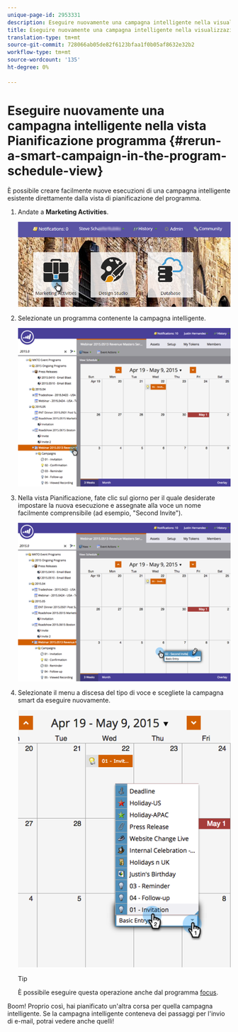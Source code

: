 ```yaml
---
unique-page-id: 2953331
description: Eseguire nuovamente una campagna intelligente nella visualizzazione Pianificazione programma - Documenti Marketo - Documentazione prodotto
title: Eseguire nuovamente una campagna intelligente nella visualizzazione Pianificazione programma
translation-type: tm+mt
source-git-commit: 728066ab05de82f6123bfaa1f0b05af8632e32b2
workflow-type: tm+mt
source-wordcount: '135'
ht-degree: 0%

---
```



# Eseguire nuovamente una campagna intelligente nella vista Pianificazione programma {#rerun-a-smart-campaign-in-the-program-schedule-view}

È possibile creare facilmente nuove esecuzioni di una campagna intelligente esistente direttamente dalla vista di pianificazione del programma.

1. Andate a **Marketing Activities**.

   ![](assets/login-marketing-activities-3.png)

1. Selezionate un programma contenente la campagna intelligente.

   ![](assets/image2015-4-16-14-3a40-3a11.png)

1. Nella vista Pianificazione, fate clic sul giorno per il quale desiderate impostare la nuova esecuzione e assegnate alla voce un nome facilmente comprensibile (ad esempio, &quot;Second Invite&quot;).

   ![](assets/image2015-4-16-14-3a42-3a0.png)

1. Selezionate il menu a discesa del tipo di voce e scegliete la campagna smart da eseguire nuovamente.

   ![](assets/image2015-4-16-15-3a26-3a33.png)

   >[!TIP]
   >
   >È possibile eseguire questa operazione anche dal programma [focus](../../../../product-docs/core-marketo-concepts/marketing-calendar/understanding-the-calendar/understand-enable-program-focus.md).

Boom! Proprio così, hai pianificato un&#39;altra corsa per quella campagna intelligente. Se la campagna intelligente conteneva dei passaggi per l&#39;invio di e-mail, potrai vedere anche quelli!